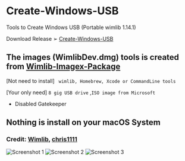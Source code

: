 # Create-Windows-USB
Tools to Create Windows USB (Portable wimlib 1.14.1)

Download  Release ➢ [Create-Windows-USB](https://github.com/chris1111/Create-Windows-USB/releases/V1)

## The images (WimlibDev.dmg) tools is created from [Wimlib-Imagex-Package](https://github.com/chris1111/Wimlib-Imagex-Package)
[Not need to install] ` wimlib, Homebrew, Xcode or CommandLine tools`

[Your only need] `8 gig USB drive` ,`ISO image from Microsoft`
- Disabled Gatekeeper

## Nothing is install on your macOS System

### Credit: [Wimlib](https://wimlib.net/), [chris1111](https://github.com/chris1111)

![Screenshot 1](https://github.com/chris1111/Create-Windows-USB/assets/6248794/d3f96ad0-4f66-4f0f-9094-a15e04421db9)
![Screenshot 2](https://github.com/chris1111/Create-Windows-USB/assets/6248794/a98c93d8-ab67-4d96-a652-a1ebb311c041)
![Screenshot 3](https://github.com/chris1111/Create-Windows-USB/assets/6248794/7959fc72-7300-4042-9364-ecd0245c10a6)
